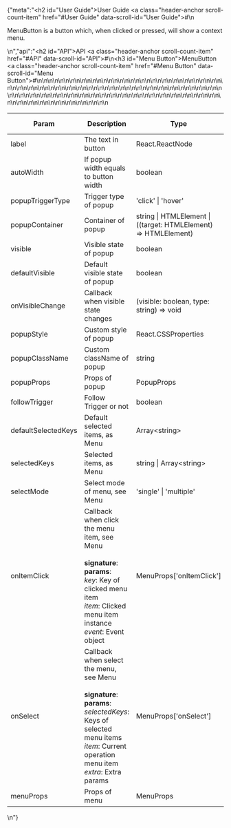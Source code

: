 {"meta":"<h2 id=\"User Guide\">User Guide <a class=\"header-anchor scroll-count-item\" href=\"#User Guide\" data-scroll-id=\"User Guide\">#</a></h2>\n<p>MenuButton is a button which, when clicked or pressed, will show a context menu.</p>\n","api":"<h2 id=\"API\">API <a class=\"header-anchor scroll-count-item\" href=\"#API\" data-scroll-id=\"API\">#</a></h2>\n<h3 id=\"Menu Button\">MenuButton <a class=\"header-anchor scroll-count-item\" href=\"#Menu Button\" data-scroll-id=\"Menu Button\">#</a></h3>\n<table>\n<thead>\n<tr>\n<th>Param</th>\n<th>Description</th>\n<th>Type</th>\n<th>Default Value</th>\n<th>Required</th>\n</tr>\n</thead>\n<tbody>\n<tr>\n<td>label</td>\n<td>The text in button</td>\n<td>React.ReactNode</td>\n<td>-</td>\n<td></td>\n</tr>\n<tr>\n<td>autoWidth</td>\n<td>If popup width equals to button width</td>\n<td>boolean</td>\n<td>true</td>\n<td></td>\n</tr>\n<tr>\n<td>popupTriggerType</td>\n<td>Trigger type of popup</td>\n<td>&apos;click&apos; | &apos;hover&apos;</td>\n<td>&apos;click&apos;</td>\n<td></td>\n</tr>\n<tr>\n<td>popupContainer</td>\n<td>Container of popup</td>\n<td>string | HTMLElement | ((target: HTMLElement) =&gt; HTMLElement)</td>\n<td>-</td>\n<td></td>\n</tr>\n<tr>\n<td>visible</td>\n<td>Visible state of popup</td>\n<td>boolean</td>\n<td>-</td>\n<td></td>\n</tr>\n<tr>\n<td>defaultVisible</td>\n<td>Default visible state of popup</td>\n<td>boolean</td>\n<td>-</td>\n<td></td>\n</tr>\n<tr>\n<td>onVisibleChange</td>\n<td>Callback when visible state changes</td>\n<td>(visible: boolean, type: string) =&gt; void</td>\n<td>-</td>\n<td></td>\n</tr>\n<tr>\n<td>popupStyle</td>\n<td>Custom style of popup</td>\n<td>React.CSSProperties</td>\n<td>-</td>\n<td></td>\n</tr>\n<tr>\n<td>popupClassName</td>\n<td>Custom className of popup</td>\n<td>string</td>\n<td>-</td>\n<td></td>\n</tr>\n<tr>\n<td>popupProps</td>\n<td>Props of popup</td>\n<td>PopupProps</td>\n<td>-</td>\n<td></td>\n</tr>\n<tr>\n<td>followTrigger</td>\n<td>Follow Trigger or not</td>\n<td>boolean</td>\n<td>-</td>\n<td></td>\n</tr>\n<tr>\n<td>defaultSelectedKeys</td>\n<td>Default selected items, as Menu</td>\n<td>Array&lt;string&gt;</td>\n<td>[]</td>\n<td></td>\n</tr>\n<tr>\n<td>selectedKeys</td>\n<td>Selected items, as Menu</td>\n<td>string | Array&lt;string&gt;</td>\n<td>-</td>\n<td></td>\n</tr>\n<tr>\n<td>selectMode</td>\n<td>Select mode of menu, see Menu</td>\n<td>&apos;single&apos; | &apos;multiple&apos;</td>\n<td>-</td>\n<td></td>\n</tr>\n<tr>\n<td>onItemClick</td>\n<td>Callback when click the menu item, see Menu<br><br><strong>signature</strong>:<br><strong>params</strong>:<br><em>key</em>: Key of clicked menu item<br><em>item</em>: Clicked menu item instance<br><em>event</em>: Event object</td>\n<td>MenuProps[&apos;onItemClick&apos;]</td>\n<td>-</td>\n<td></td>\n</tr>\n<tr>\n<td>onSelect</td>\n<td>Callback when select the menu, see Menu<br><br><strong>signature</strong>:<br><strong>params</strong>:<br><em>selectedKeys</em>: Keys of selected menu items<br><em>item</em>: Current operation menu item<br><em>extra</em>: Extra params</td>\n<td>MenuProps[&apos;onSelect&apos;]</td>\n<td>-</td>\n<td></td>\n</tr>\n<tr>\n<td>menuProps</td>\n<td>Props of menu</td>\n<td>MenuProps</td>\n<td>-</td>\n<td></td>\n</tr>\n</tbody>\n</table>\n"}